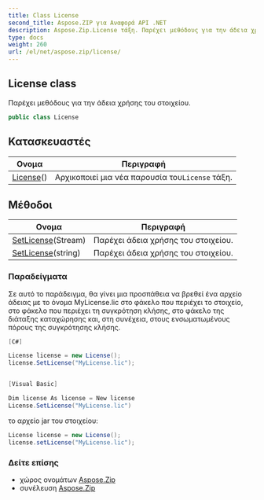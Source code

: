 ```yaml
---
title: Class License
second_title: Aspose.ZIP για Αναφορά API .NET
description: Aspose.Zip.License τάξη. Παρέχει μεθόδους για την άδεια χρήσης του στοιχείου.
type: docs
weight: 260
url: /el/net/aspose.zip/license/
---
```

## License class

Παρέχει μεθόδους για την άδεια χρήσης του στοιχείου.

```csharp
public class License
```

## Κατασκευαστές

| Ονομα | Περιγραφή |
| --- | --- |
| [License](license/)() | Αρχικοποιεί μια νέα παρουσία του`License` τάξη. |

## Μέθοδοι

| Ονομα | Περιγραφή |
| --- | --- |
| [SetLicense](../../aspose.zip/license/setlicense/#setlicense)(Stream) | Παρέχει άδεια χρήσης του στοιχείου. |
| [SetLicense](../../aspose.zip/license/setlicense/#setlicense_1)(string) | Παρέχει άδεια χρήσης του στοιχείου. |

### Παραδείγματα

Σε αυτό το παράδειγμα, θα γίνει μια προσπάθεια να βρεθεί ένα αρχείο άδειας με το όνομα MyLicense.lic στο φάκελο που περιέχει  το στοιχείο, στο φάκελο που περιέχει τη συγκρότηση κλήσης, στο φάκελο της διάταξης καταχώρησης και, στη συνέχεια, στους ενσωματωμένους πόρους της συγκρότησης κλήσης.

```csharp
[C#]

License license = new License();
license.SetLicense("MyLicense.lic");


[Visual Basic]

Dim license As license = New license
License.SetLicense("MyLicense.lic")
```

το αρχείο jar του στοιχείου:

```csharp
License license = new License();
license.setLicense("MyLicense.lic");
```

### Δείτε επίσης

* χώρος ονομάτων [Aspose.Zip](../../aspose.zip/)
* συνέλευση [Aspose.Zip](../../)


